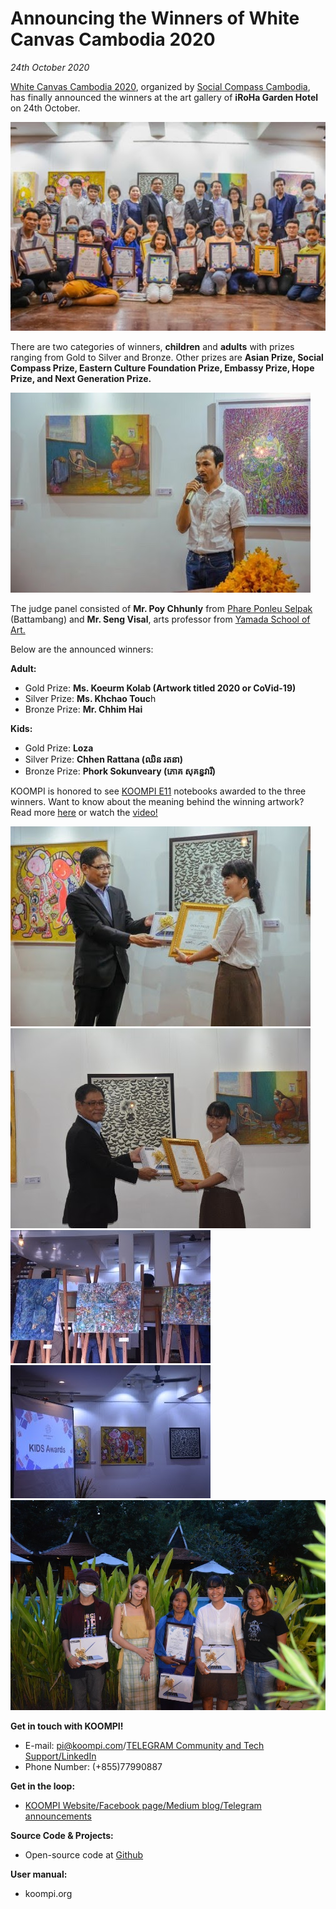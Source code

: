 # Announcing the Winners of White Canvas Cambodia 2020

*24th October 2020* 

[White Canvas Cambodia 2020](https://www.facebook.com/White-Canvas-Visual-Arts-Showcase-Cambodia-101208878254978), organized by [Social Compass Cambodia](https://www.facebook.com/socicomp), has finally announced the winners at the art gallery of **iRoHa Garden Hotel** on 24th October. 

![Courtesy of Khmer](../Images/Medium_img1.png)

There are two categories of winners, **children** and **adults** with prizes ranging from Gold to Silver and Bronze. Other prizes are **Asian Prize, Social Compass Prize, Eastern Culture Foundation Prize, Embassy Prize, Hope Prize, and Next Generation Prize.** 

![Mr. Chunly](../Images/Medium_img2.png)


The judge panel consisted of **Mr. Poy Chhunly** from [Phare Ponleu Selpak](https://www.facebook.com/phareponleuselpak/) (Battambang) and **Mr. Seng Visal**, arts professor from [Yamada School of Art.](https://www.facebook.com/yamadaschoolofart)


Below are the announced winners: 

**Adult:** 
- Gold Prize: **Ms. Koeurm Kolab (Artwork titled 2020 or CoVid-19)**
- Silver Prize: **Ms. Khchao Touc**h
- Bronze Prize: **Mr. Chhim Hai**

**Kids:** 
- Gold Prize: **Loza**
- Silver Prize: **Chhen Rattana (ឈិន រតនា)**
- Bronze Prize: **Phork Sokunveary (ភោគ សុគន្ធវារី)**

KOOMPI is honored to see [KOOMPI E11](https://koompi.com/koompi/e11/) notebooks awarded to the three winners.
Want to know about the meaning behind the winning artwork? Read more [here](https://m.postkhmer.com/%E1%9E%87%E1%9E%B8%E1%9E%9C%E1%9E%B7%E1%9E%8F%E1%9E%80%E1%9E%98%E1%9F%92%E1%9E%9F%E1%9E%B6%E1%9E%93%E1%9F%92%E1%9E%8F/%E1%9E%80%E1%9E%B6%E1%9E%9A%E1%9E%94%E1%9F%92%E1%9E%9A%E1%9E%80%E1%9E%BD%E1%9E%8F%E1%9E%94%E1%9F%92%E1%9E%9A%E1%9E%87%E1%9F%82%E1%9E%84%E1%9E%82%E1%9F%86%E1%9E%93%E1%9E%BC%E1%9E%9A-white-canvas-cambodia-%E1%9E%94%E1%9E%B6%E1%9E%93%E1%9E%9A%E1%9E%80%E1%9E%83%E1%9E%BE%E1%9E%89%E1%9E%87%E1%9E%99%E1%9E%9B%E1%9E%B6%E1%9E%97%E1%9E%B8?fbclid=IwAR39Drit8nAGGNNZXxA66_650Kh1QUk1Lt4u4c5N9gCHBviJ35dV03uNPGc) or watch the [video!](https://www.facebook.com/permalink.php?story_fbid=178003210575544&id=101208878254978)

![](../Images/Medium_img3.jpg)
![](../Images/Medium_img4.jpg)
![](../Images/Medium_img5.jpg)
![](../Images/Medium_img6.jpg)
![](../Images/Medium_img7.jpg)


**Get in touch with KOOMPI!**
- E-mail: pi@koompi.com/[TELEGRAM Community and Tech Support/LinkedIn](http://t.me/koompinews)
- Phone Number: (+855)77990887

**Get in the loop:**
- [KOOMPI Website/Facebook page/Medium blog/Telegram announcements](http://t.me/koompinews)

**Source Code & Projects:** 
- Open-source code at [Github](http://github.com/koompi)

**User manual:** 
- koompi.org

